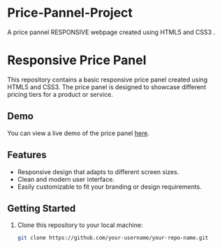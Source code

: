 # Price-Pannel-Project
A price pannel RESPONSIVE webpage created using HTML5 and CSS3 .
# Responsive Price Panel

This repository contains a basic responsive price panel created using HTML5 and CSS3. The price panel is designed to showcase different pricing tiers for a product or service.

## Demo

You can view a live demo of the price panel [here](https://sidharthapaidi.github.io/Price-Pannel-Project/).


## Features

- Responsive design that adapts to different screen sizes.
- Clean and modern user interface.
- Easily customizable to fit your branding or design requirements.



## Getting Started

1. Clone this repository to your local machine:

   ```bash
   git clone https://github.com/your-username/your-repo-name.git

